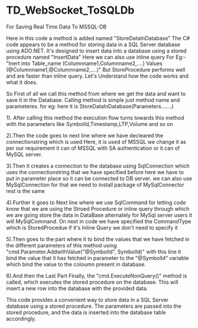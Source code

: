 # TD_WebSocket_ToSQLDb
For Saving Real Time Data To MSSQL-DB

Here in this code a method is added named "StoreDataInDatabase" 
The C# code appears to be a method for storing data in a SQL Server database using ADO.NET. 
It's designed to insert data into a database using a stored procedure named "InsertData" 
Here we can also use inline query For Eg:- "Inert into Table_name (Columnname1,Columnname2,....) Values (@Columnname1,@Columnname2,....)"
But StoreProcedure performs well and are faster than inline query.
Let's Understand how the code works and what it does.

So First of all we call this method from where we get the data and want to save it in the Database.
Calling method is simple just method name and parameteres. for eg: here it is StoreDataInDatabase(Parameters.......)

1). After calling this method the execution flow turns towards this method with the parameters like SymbolId,Timestamp,LTP,Volume and so on

2).Then the code goes to next line where we have decleared the  connectionstring which is used Here,
it is used of MSSQL we change it as per our requirement it can of MSSQL with SA authentication or it can of MySQL server.


3).Then it creates a connection to the database using SqlConnection which uses the connectionstring that we have specified before here we have to put in parameter place so it can be connected to DB server.
we can also use MySqlConnection for that we need to install package of MySqlConnector rest is the same


4).Further it goes to Next line where we use SqlCommand for letting code know that we are using the Stroed Procedure or inline query through which we are going store the data in DataBase alternately for MySql server users it will MySqlCommand. On next in code we have specified the CommandType which is StoredProcedue if it's Inline Query we don't need to specify it

5).Then goes to the part where it to bind the values that we have fetched in the different parameters of this method using "cmd.Parameter.AddwithValue("@SymbolId", SymbolId)" with this line it bind the value that it has fetched in parameter to the "@SymbolId" variable which bind the value to the coloumn present in database. 


6).And then the Last Part Finally, the "cmd.ExecuteNonQuery()" method is called, which executes the stored procedure on the database. This will insert a new row into the database with the provided data.


This code provides a convenient way to store data in a SQL Server database using a stored procedure.
The parameters are passed into the stored procedure, and the data is inserted into the database table accordingly.
